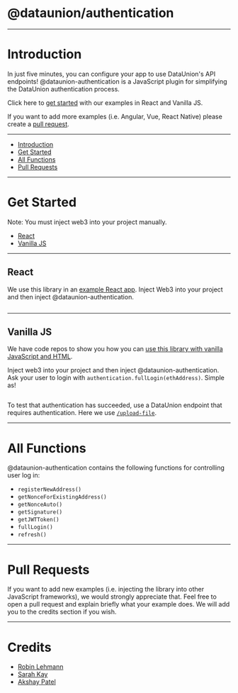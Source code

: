 # @dataunion/authentication

---

# Introduction

In just five minutes, you can configure your app to use DataUnion's API endpoints! @dataunion-authentication is a JavaScript plugin for simplifying the DataUnion authentication process.

Click here to [get started](#pull-requests) with our examples in React and Vanilla JS.

If you want to add more examples (i.e. Angular, Vue, React Native) please create a [pull request](#pull-requests).

---

- [Introduction](#introduction)
- [Get Started](#get-started)
- [All Functions](#all-functions)
- [Pull Requests](#pull-requests)

---

# Get Started 

Note: You must inject web3 into your project manually.

- [React](#react)
- [Vanilla JS](#vanilla-js)

---

## React

We use this library in an [example React app](). Inject Web3 into your project and then inject @dataunion-authentication.

```javascript
```

---

## Vanilla JS

We have code repos to show you how you can [use this library with vanilla JavaScript and HTML](). 

Inject web3 into your project and then inject @dataunion-authentication. Ask your user to login with `authentication.fullLogin(ethAddress)`. Simple as!

```javascript
```

To test that authentication has succeeded, use a DataUnion endpoint that requires authentication. Here we use [`/upload-file`]().

---

# All Functions

@dataunion-authentication contains the following functions for controlling user log in:

- `registerNewAddress()`
- `getNonceForExistingAddress()`
- `getNonceAuto()`
- `getSignature()`
- `getJWTToken()`
- `fullLogin()`
- `refresh()`

---

# Pull Requests 

If you want to add new examples (i.e. injecting the library into other JavaScript frameworks), we would strongly appreciate that. Feel free to open a pull request and explain briefly what your example does. We will add you to the credits section if you wish.

---

# Credits

- [Robin Lehmann]()
- [Sarah Kay]()
- [Akshay Patel]()